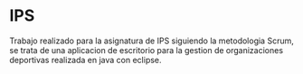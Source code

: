 # IPS

Trabajo realizado para la asignatura de IPS siguiendo la metodologia Scrum,
se trata de una aplicacion de escritorio para la gestion de organizaciones 
deportivas realizada en java con eclipse.
 
 
